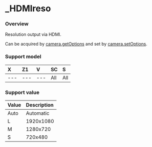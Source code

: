 # \_HDMIreso

### Overview

Resolution output via HDMI.

Can be acquired by [camera.getOptions](../commands/camera.get_options.md) and set by [camera.setOptions](../commands/camera.set_options.md).

### Support model

| X | Z1 | V | SC | S |
|:--|:--|:--|:--|:--|
| --- | --- | --- | All | All |

### Support value

| Value | Description |
|:--|:--|
| Auto | Automatic |
| L | 1920x1080 |
| M | 1280x720 |
| S | 720x480 |
